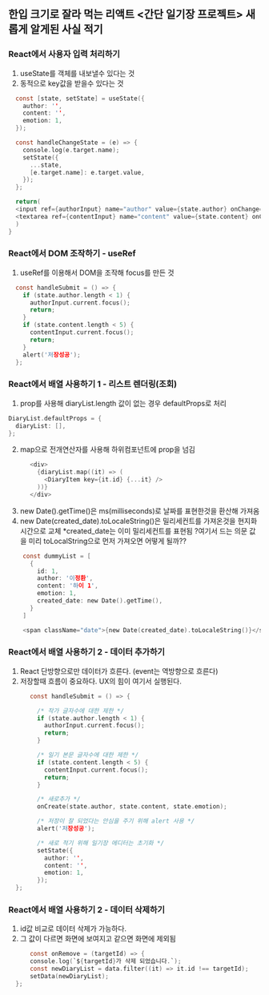 ## 한입 크기로 잘라 먹는 리액트 <간단 일기장 프로젝트> 새롭게 알게된 사실 적기

### React에서 사용자 입력 처리하기

1. useState를 객체를 내보낼수 있다는 것
2. 동적으로 key값을 받을수 있다는 것

```c
  const [state, setState] = useState({
    author: '',
    content: '',
    emotion: 1,
  });
```

```c
  const handleChangeState = (e) => {
    console.log(e.target.name);
    setState({
      ...state,
      [e.target.name]: e.target.value,
    });
  };
```

```c
  return(
  <input ref={authorInput} name="author" value={state.author} onChange={handleChangeState}/>
  <textarea ref={contentInput} name="content" value={state.content} onChange={handleChangeState}></textarea>
  )
}
```

### React에서 DOM 조작하기 - useRef

1. useRef를 이용해서 DOM을 조작해 focus를 만든 것

```c
  const handleSubmit = () => {
    if (state.author.length < 1) {
      authorInput.current.focus();
      return;
    }
    if (state.content.length < 5) {
      contentInput.current.focus();
      return;
    }
    alert('저장성공');
  };
```

### React에서 배열 사용하기 1 - 리스트 렌더링(조회)

1. prop를 사용해 diaryList.length 값이 없는 경우 defaultProps로 처리

```c
DiaryList.defaultProps = {
  diaryList: [],
};
```

2. map으로 전개연산자를 사용해 하위컴포넌트에 prop을 넘김

```c
      <div>
        {diaryList.map((it) => (
          <DiaryItem key={it.id} {...it} />
        ))}
      </div>
```

3. new Date().getTime()은 ms(milliseconds)로 날짜를 표현한것을 환산해 가져옴
4. new Date(created_date).toLocaleString()은 밀리세컨트를 가져온것을 현지화 시간으로 교체
   \*created_date는 이미 밀리세컨트를 표현됨
   \?여기서 드는 의문 값을 미리 toLocalString으로 먼저 가져오면 어떻게 될까??

```c
    const dummyList = [
      {
        id: 1,
        author: '이정환',
        content: '하이 1',
        emotion: 1,
        created_date: new Date().getTime(),
      }
    ]
```

```c
    <span className="date">{new Date(created_date).toLocaleString()}</span>
```

### React에서 배열 사용하기 2 - 데이터 추가하기

1. React 단방향으로만 데이터가 흐른다. (event는 역방향으로 흐른다)
2. 저장할때 흐름이 중요하다. UX의 힘이 여기서 실행된다.

```c
      const handleSubmit = () => {

        /* 작가 글자수에 대한 제한 */
        if (state.author.length < 1) {
          authorInput.current.focus();
          return;
        }

        /* 일기 본문 글자수에 대한 제한 */
        if (state.content.length < 5) {
          contentInput.current.focus();
          return;
        }

        /* 새로추가 */
        onCreate(state.author, state.content, state.emotion);

        /* 저장이 잘 되었다는 안심을 주기 위해 alert 사용 */
        alert('저장성공');

        /* 새로 적기 위해 일기장 에디터는 초기화 */
        setState({
          author: '',
          content: '',
          emotion: 1,
        });
  };
```

### React에서 배열 사용하기 2 - 데이터 삭제하기

1. id값 비교로 데이터 삭제가 가능하다.
2. 그 값이 다르면 화면에 보여지고 같으면 화면에 제외됨

```c
      const onRemove = (targetId) => {
      console.log(`${targetId}가 삭제 되었습니다.`);
      const newDiaryList = data.filter((it) => it.id !== targetId);
      setData(newDiaryList);
  };
```
